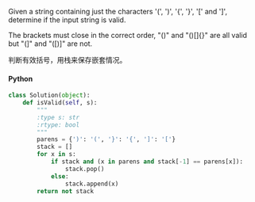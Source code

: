 Given a string containing just the characters '(', ')', '{', '}', '[' and ']', determine if the input string is valid.

The brackets must close in the correct order, "()" and "()[]{}" are all valid but "(]" and "([)]" are not.


判断有效括号，用栈来保存嵌套情况。

#### Python

```python
class Solution(object):
    def isValid(self, s):
        """
        :type s: str
        :rtype: bool
        """
        parens = {')': '(', '}': '{', ']': '['}
        stack = []
        for x in s:
            if stack and (x in parens and stack[-1] == parens[x]):
                stack.pop()
            else:
                stack.append(x)
        return not stack
```
